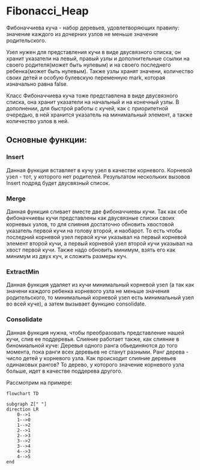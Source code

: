 # Fibonacci_Heap
Фибоначчиева куча - набор деревьев, удовлетворяющих правилу: значение каждого из дочерних узлов не меньше значение родительского.

Узел нужен для представления кучи в виде двусвязного списка, он хранит указатели на левый, правый узлы и дополнительные ссылки на своего родителя(может быть нулевым) и на своего последнего ребенка(может быть нулевым). Также узлы хранят значени, количество своих детей и особую булевскую переменную mark, которая изначально равна false.

Класс Фибоначчиева куча тоже представлена в виде двусвязного списка, она хранит указатели на начальный и на конечный узлы. В дополнении, для быстрой работы с кучей, как с приоритетной очередью, в ней хранится указатель на минимальный элемент, а также количество узлов в ней.

## Основные функции:

### Insert
Данная функция вставляет в кучу узел в качестве корневого. Корневой узел - тот, у которого нет родителей.
Результатом нескольких вызовов Insert подряд будет двусвязный список. 

### Merge
Данная функция сливает вместе две фибоначчиевы кучи. Так как обе фибоначчиевы кучи представлены как двусвязные списки своих корневых узлов, то для слияния достаточно обновить хвостовой указатель первой кучи на голову второй, и наобарот. То есть чтобы последний корневой узел первой кучи указывал на первый корневой элемент второй кучи, а первый корневой узел второй кучи указывал на хвост первой кучи. Также надо обновить минимум, взять его как минимум из двух куч, и сложить размеры куч.

### ExtractMin
Данная функция удаляет из кучи минимальный корневой узел (а так как значени каждого ребенка корневого узла не меньше значения родительского, то минимальный корневой узел есть минимальный узел во всей куче), а затем вызывает функцию consolidate.

### Consolidate
Данная функция нужна, чтобы преобразовать представление нашей кучи, слив ее поддеревья. Слияние работает также, как слияние в биномиальной куче: Деревья одного ранга обьединяются до того момента, пока ранги всех деревьев не станут разными. Ранг дерева - число детей у корневого узла. Как происходит слияние деревьев одинаковых рангов? То дерево, у которого значение корневого узла больше, идет в качестве поддерева другого. 

Рассмотрим на примере:

```mermaid
flowchart TD

subgraph Z[" "]
direction LR
    0-->1
    1-->0
    1-->2
    2-->1
    2-->3
    3-->2
    3-->4
    4-->3
    4-->5
end
```
